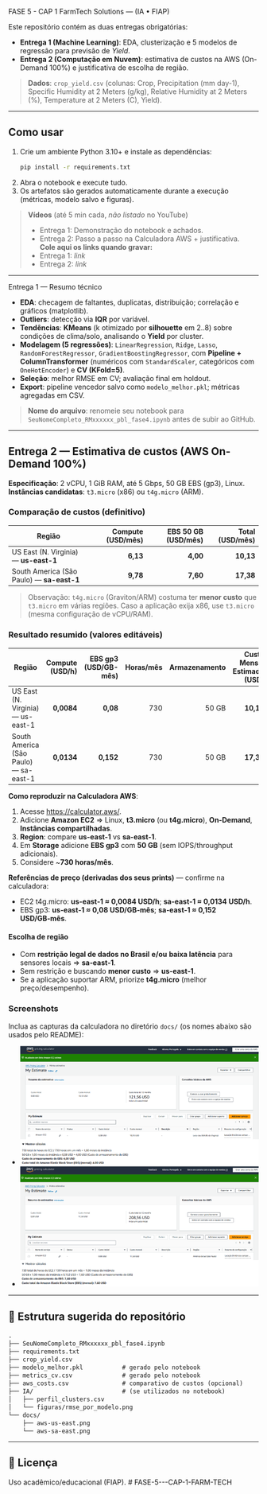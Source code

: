 FASE 5 - CAP 1 FarmTech Solutions — (IA • FIAP)

Este repositório contém as duas entregas obrigatórias:

- **Entrega 1 (Machine Learning)**: EDA, clusterização e 5 modelos de regressão para previsão de *Yield*.
- **Entrega 2 (Computação em Nuvem)**: estimativa de custos na AWS (On-Demand 100%) e justificativa de escolha de região.

> **Dados**: `crop_yield.csv` (colunas: Crop, Precipitation (mm day-1), Specific Humidity at 2 Meters (g/kg), Relative Humidity at 2 Meters (%), Temperature at 2 Meters (C), Yield).

---

## Como usar

1. Crie um ambiente Python 3.10+ e instale as dependências:
   ```bash
   pip install -r requirements.txt
   ```
2. Abra o notebook e execute tudo.
3. Os artefatos são gerados automaticamente durante a execução (métricas, modelo salvo e figuras).

> **Vídeos** (até 5 min cada, *não listado* no YouTube)  
> - Entrega 1: Demonstração do notebook e achados.  
> - Entrega 2: Passo a passo na Calculadora AWS + justificativa.  
> **Cole aqui os links quando gravar:**  
> - Entrega 1: _link_  
> - Entrega 2: _link_

---

Entrega 1 — Resumo técnico
- **EDA**: checagem de faltantes, duplicatas, distribuição; correlação e gráficos (matplotlib).  
- **Outliers**: detecção via **IQR** por variável.  
- **Tendências**: **KMeans** (k otimizado por **silhouette** em 2..8) sobre condições de clima/solo, analisando o **Yield** por cluster.  
- **Modelagem (5 regressões)**: `LinearRegression`, `Ridge`, `Lasso`, `RandomForestRegressor`, `GradientBoostingRegressor`, com **Pipeline + ColumnTransformer** (numéricos com `StandardScaler`, categóricos com `OneHotEncoder`) e **CV (KFold=5)**.  
- **Seleção**: melhor RMSE em CV; avaliação final em holdout.  
- **Export**: pipeline vencedor salvo como `modelo_melhor.pkl`; métricas agregadas em CSV.

> **Nome do arquivo**: renomeie seu notebook para `SeuNomeCompleto_RMxxxxxx_pbl_fase4.ipynb` antes de subir ao GitHub.

---

## Entrega 2 — Estimativa de custos (AWS On-Demand 100%)

**Especificação**: 2 vCPU, 1 GiB RAM, até 5 Gbps, 50 GB EBS (gp3), Linux.  
**Instâncias candidatas**: `t3.micro` (x86) ou `t4g.micro` (ARM).

### Comparação de custos (definitivo)

| Região                              | Compute (USD/mês) | EBS 50 GB (USD/mês) | **Total (USD/mês)** |
|------------------------------------|------------------:|--------------------:|--------------------:|
| US East (N. Virginia) — **us-east-1**  | **6,13**          | **4,00**            | **10,13**           |
| South America (São Paulo) — **sa-east-1** | **9,78**          | **7,60**            | **17,38**           |

> Observação: `t4g.micro` (Graviton/ARM) costuma ter **menor custo** que `t3.micro` em várias regiões. Caso a aplicação exija x86, use `t3.micro` (mesma configuração de vCPU/RAM).

### Resultado resumido (valores editáveis)
| Região | Compute (USD/h) | EBS gp3 (USD/GB-mês) | Horas/mês | Armazenamento | **Custo Mensal Estimado (USD)** |
|---|---:|---:|---:|---:|---:|
| US East (N. Virginia) — us-east-1 | **0,0084** | **0,08** | 730 | 50 GB | **10,13** |
| South America (São Paulo) — sa-east-1 | **0,0134** | **0,152** | 730 | 50 GB | **17,38** |

**Como reproduzir na Calculadora AWS**:
1. Acesse <https://calculator.aws/>.  
2. Adicione **Amazon EC2** ⇒ Linux, **t3.micro** (ou **t4g.micro**), **On‑Demand**, **Instâncias compartilhadas**.  
3. **Region**: compare **us-east-1** vs **sa-east-1**.  
4. Em **Storage** adicione **EBS gp3** com **50 GB** (sem IOPS/throughput adicionais).  
5. Considere ~**730 horas/mês**.

**Referências de preço (derivadas dos seus prints)** — confirme na calculadora:  
- EC2 t4g.micro: **us‑east‑1 ≈ 0,0084 USD/h**; **sa‑east‑1 ≈ 0,0134 USD/h**.  
- EBS gp3: **us‑east‑1 ≈ 0,08 USD/GB‑mês**; **sa‑east‑1 ≈ 0,152 USD/GB‑mês**.

#### Escolha de região
- Com **restrição legal de dados no Brasil** **e/ou** **baixa latência** para sensores locais ⇒ **sa‑east‑1**.  
- Sem restrição e buscando **menor custo** ⇒ **us‑east‑1**.  
- Se a aplicação suportar ARM, priorize **t4g.micro** (melhor preço/desempenho).

### Screenshots
Inclua as capturas da calculadora no diretório `docs/` (os nomes abaixo são usados pelo README):
- ![AWS us-east-1](docs/aws-us-east.png)
- ![AWS sa-east-1](docs/aws-sa-east.png)

---

## 📂 Estrutura sugerida do repositório
```
.
├── SeuNomeCompleto_RMxxxxxx_pbl_fase4.ipynb
├── requirements.txt
├── crop_yield.csv
├── modelo_melhor.pkl           # gerado pelo notebook
├── metrics_cv.csv              # gerado pelo notebook
├── aws_costs.csv               # comparativo de custos (opcional)
├── IA/                         # (se utilizados no notebook)
│   ├── perfil_clusters.csv
│   └── figuras/rmse_por_modelo.png
└── docs/
    ├── aws-us-east.png
    └── aws-sa-east.png
```

---

## 📜 Licença
Uso acadêmico/educacional (FIAP).
#   F A S E - 5 - - - C A P - 1 - F A R M - T E C H 
 
 
